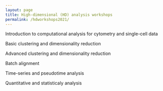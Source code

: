 ```yaml
---
layout: page
title: High-dimensional (HD) analysis workshops
permalink: /hdworkshops2021/
---
```


Introduction to computational analysis for cytometry and single-cell data

Basic clustering and dimensionality reduction

Advanced clustering and dimensionality reduction

Batch alignment

Time-series and pseudotime analysis

Quantitative and statisticaly analysis
